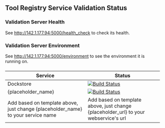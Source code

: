 ## Tool Registry Service Validation Status

### Validation Server Health
See http://142.1.177.94:5000/health_check to check its health.

### Validation Server Environment
See http://142.1.177.94:5000/environment to see the environment it is running on.

###
| Service       | Status        |
| ------------- |---------------|
| Dockstore     | [![Build Status](http://142.1.177.94:5000/trs/validator?url=https://dockstore.org:8443)](http://142.1.177.94:5000/trs/validator/debug?url=https://dockstore.org:8443) | 
| {placeholder_name} | [![Build Status](http://142.1.177.94:5000/trs/validator?url={placeholder_url})](http://142.1.177.94:5000/trs/validator/debug?url={placeholder_url})      |  
| Add based on template above, just change {placeholder_name} to your service name| Add based on template above, just change {placeholder_url} to your webservice's url|   

